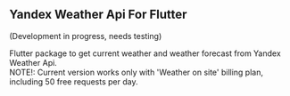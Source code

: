 ## Yandex Weather Api For Flutter    
(Development in progress, needs testing)

Flutter package to get current weather and weather forecast from Yandex Weather Api.   
NOTE!: Current version works only with 'Weather on site' billing plan, including 50 free 
requests per day.

